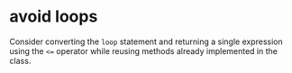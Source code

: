 # avoid loops

Consider converting the `loop` statement and returning a single expression using the `<=` operator while reusing methods already implemented in the class.
